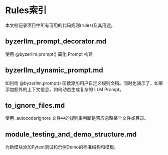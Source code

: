 # Rules索引

本文档记录项目中所有可用的代码规则(rules)及其用途。

## byzerllm_prompt_decorator.md
使用 @byzerllm.prompt() 简化 Prompt 构建

## byzerllm_dynamic_prompt.md
如何给 @byzerllm.prompt() 函数添加用户自定义规则文档。同时也演示了，如果添加额外的上下文信息，如何动态生成复杂的 LLM Prompt。

## to_ignore_files.md
使用 .autocoderignore 文件中的规则来判断是否应忽略某个文件或目录。

## module_testing_and_demo_structure.md
为新模块添加Pytest测试和示例Demo的标准结构和模板。